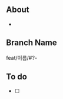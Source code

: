 ## About
<!-- 해당 이슈에서 할 작업에 대해 설명해 주세요. -->
* 

## Branch Name
<!-- 해당 이슈와 관련된 작업을 진행할 브랜치명을 작성해 주세요. -->
feat/이름/#?-

## To do
<!-- 해야 할 일을 적어 주세요. -->
- [ ] 
